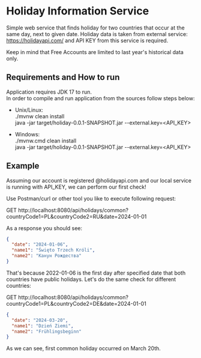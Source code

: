 # Holiday Information Service

Simple web service that finds holiday for two countries that occur at the same day, next to given date.
Holiday data is taken from external service: https://holidayapi.com/ and API KEY from this service is required.

Keep in mind that Free Accounts are limited to last year's historical data only.

## Requirements and How to run

Application requires JDK 17 to run. \
In order to compile and run application from the sources follow steps below:
- Unix/Linux: \
  ./mvnw clean install \
  java -jar target/holiday-0.0.1-SNAPSHOT.jar --external.key=<API_KEY>

- Windows:  \
  ./mvnw.cmd clean install \
  java -jar target/holiday-0.0.1-SNAPSHOT.jar --external.key=<API_KEY>

## Example
Assuming our account is registered @holidayapi.com and our local service is running with API_KEY, we can perform our first check!

Use Postman/curl or other tool you like to execute following request:

GET http://localhost:8080/api/holidays/common?countryCode1=PL&countryCode2=RU&date=2024-01-01

As a response you should see:
```json
{
  "date": "2024-01-06",
  "name1": "Święto Trzech Króli",
  "name2": "Канун Рождества"
}
```
That's because 2022-01-06 is the first day after specified date that both countries have public holidays.
Let's do the same check for different countries:

GET http://localhost:8080/api/holidays/common?countryCode1=PL&countryCode2=DE&date=2024-01-01

```json
{
  "date": "2024-03-20",
  "name1": "Dzień Ziemi",
  "name2": "Frühlingsbeginn"
}
```

As we can see, first common holiday occurred on March 20th.
